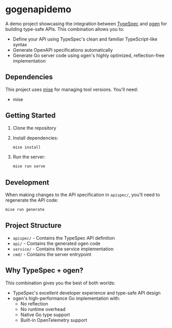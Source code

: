 # gogenapidemo

A demo project showcasing the integration between [TypeSpec](https://typespec.io/) and [ogen](https://ogen.dev/) for building type-safe APIs. This combination allows you to:

- Define your API using TypeSpec's clean and familiar TypeScript-like syntax
- Generate OpenAPI specifications automatically
- Generate Go server code using ogen's highly optimized, reflection-free implementation

## Dependencies

This project uses [mise](https://mise.jdx.dev/) for managing tool versions. You'll need:

- mise

## Getting Started

1. Clone the repository
2. Install dependencies:
   ```bash
   mise install
   ```

3. Run the server:
   ```bash
   mise run serve
   ```

## Development

When making changes to the API specification in `apispec/`, you'll need to regenerate the API code:

```bash
mise run generate
```

## Project Structure

- `apispec/` - Contains the TypeSpec API definition
- `api/` - Contains the generated ogen code
- `service/` - Contains the service implementation
- `cmd/` - Contains the server entrypoint

## Why TypeSpec + ogen?

This combination gives you the best of both worlds:
- TypeSpec's excellent developer experience and type-safe API design
- ogen's high-performance Go implementation with:
  - No reflection
  - No runtime overhead
  - Native Go type support
  - Built-in OpenTelemetry support